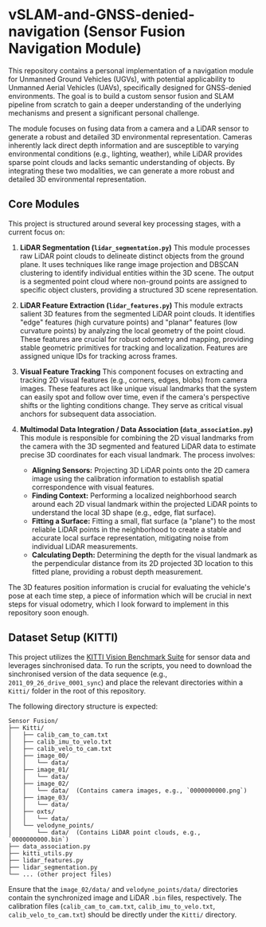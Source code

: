 # vSLAM-and-GNSS-denied-navigation (Sensor Fusion Navigation Module)

This repository contains a personal implementation of a navigation module for Unmanned Ground Vehicles (UGVs), with potential applicability to Unmanned Aerial Vehicles (UAVs), specifically designed for GNSS-denied environments. The goal is to build a custom sensor fusion and SLAM pipeline from scratch to gain a deeper understanding of the underlying mechanisms and present a significant personal challenge.

The module focuses on fusing data from a camera and a LiDAR sensor to generate a robust and detailed 3D environmental representation. Cameras inherently lack direct depth information and are susceptible to varying environmental conditions (e.g., lighting, weather), while LiDAR provides sparse point clouds and lacks semantic understanding of objects. By integrating these two modalities, we can generate a more robust and detailed 3D environmental representation.

## Core Modules

This project is structured around several key processing stages, with a current focus on:

1.  **LiDAR Segmentation (`lidar_segmentation.py`)**
    This module processes raw LiDAR point clouds to delineate distinct objects from the ground plane. It uses techniques like range image projection and DBSCAN clustering to identify individual entities within the 3D scene. The output is a segmented point cloud where non-ground points are assigned to specific object clusters, providing a structured 3D scene representation.

2.  **LiDAR Feature Extraction (`lidar_features.py`)**
    This module extracts salient 3D features from the segmented LiDAR point clouds. It identifies "edge" features (high curvature points) and "planar" features (low curvature points) by analyzing the local geometry of the point cloud. These features are crucial for robust odometry and mapping, providing stable geometric primitives for tracking and localization. Features are assigned unique IDs for tracking across frames.

3.  **Visual Feature Tracking**
    This component focuses on extracting and tracking 2D visual features (e.g., corners, edges, blobs) from camera images. These features act like unique visual landmarks that the system can easily spot and follow over time, even if the camera's perspective shifts or the lighting conditions change. They serve as critical visual anchors for subsequent data association.

4.  **Multimodal Data Integration / Data Association (`data_association.py`)**
    This module is responsible for combining the 2D visual landmarks from the camera with the 3D segmented and featured LiDAR data to estimate precise 3D coordinates for each visual landmark. The process involves:
    *   **Aligning Sensors:** Projecting 3D LiDAR points onto the 2D camera image using the calibration information to establish spatial correspondence with visual features.
    *   **Finding Context:** Performing a localized neighborhood search around each 2D visual landmark within the projected LiDAR points to understand the local 3D shape (e.g., edge, flat surface).
    *   **Fitting a Surface:** Fitting a small, flat surface (a "plane") to the most reliable LiDAR points in the neighborhood to create a stable and accurate local surface representation, mitigating noise from individual LiDAR measurements.
    *   **Calculating Depth:** Determining the depth for the visual landmark as the perpendicular distance from its 2D projected 3D location to this fitted plane, providing a robust depth measurement.

The 3D features position information is crucial for evaluating the vehicle's pose at each time step, a piece of information which will be crucial in next steps for visual odometry, which I look forward to implement in this repository soon enough.

## Dataset Setup (KITTI)

This project utilizes the [KITTI Vision Benchmark Suite](http://www.cvlibs.net/datasets/kitti/raw_data.php) for sensor data and leverages sinchronised data. To run the scripts, you need to download the sinchronised version of the data sequence (e.g., `2011_09_26_drive_0001_sync`) and place the relevant directories within a `Kitti/` folder in the root of this repository.

The following directory structure is expected:

```
Sensor Fusion/
├── Kitti/
│   ├── calib_cam_to_cam.txt
│   ├── calib_imu_to_velo.txt
│   ├── calib_velo_to_cam.txt
│   ├── image_00/
│   │   └── data/
│   ├── image_01/
│   │   └── data/
│   ├── image_02/
│   │   └── data/  (Contains camera images, e.g., `0000000000.png`)
│   ├── image_03/
│   │   └── data/
│   ├── oxts/
│   │   └── data/
│   └── velodyne_points/
│       └── data/  (Contains LiDAR point clouds, e.g., `0000000000.bin`)
├── data_association.py
├── kitti_utils.py
├── lidar_features.py
├── lidar_segmentation.py
└── ... (other project files)
```

Ensure that the `image_02/data/` and `velodyne_points/data/` directories contain the synchronized image and LiDAR `.bin` files, respectively. The calibration files (`calib_cam_to_cam.txt`, `calib_imu_to_velo.txt`, `calib_velo_to_cam.txt`) should be directly under the `Kitti/` directory.
